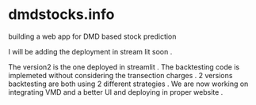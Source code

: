 # dmdstocks.info
building a web app for DMD based stock prediction

I will be adding the deployment in stream lit soon . 

The version2 is the one deployed in streamlit . The backtesting code is implemeted 
without considering the transection charges . 2 versions backtesting are both using 2 different strategies .
We are now working on integrating VMD and a better UI and deploying in proper website .
